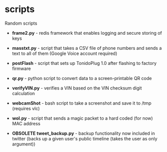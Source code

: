 scripts
=======

Random scripts

- **frame2.py**         - redis framework that enables logging and secure storing of keys

- **masstxt.py**        - script that takes a CSV file of phone numbers and sends a text to all of them (Google Voice account required)

- **postFlash**         - script that sets up TonidoPlug 1.0 after flashing to factory firmware

- **qr.py**             - python script to convert data to a screen-printable QR code
 
- **verifyVIN.py**      - verifies a VIN based on the VIN checksum digit calculation

- **webcamShot**        - bash script to take a screenshot and save it to /tmp (requires vlc)

- **wol.py**            - script that sends a magic packet to a hard coded (for now) MAC address


- **OBSOLETE tweet_backup.py**   - backup functionality now included in twitter (backs up a given user's public timeline (takes the user as only argument))
